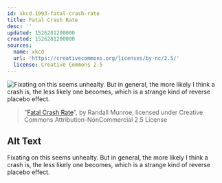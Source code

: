 ```yaml
---
id: xkcd.1993-fatal-crash-rate
title: Fatal Crash Rate
desc: ''
updated: 1526281200000
created: 1526281200000
sources:
  name: xkcd
  url: 'https://creativecommons.org/licenses/by-nc/2.5/'
  license: Creative Commons 2.5
---
```

![Fixating on this seems unhealty. But in general, the more likely I think a crash is, the less likely one becomes, which is a strange kind of reverse placebo effect.](https://imgs.xkcd.com/comics/fatal_crash_rate.png)
> "[Fatal Crash Rate](https://xkcd.com/1993/)", by Randall Munroe, licensed under Creative Commons Attribution-NonCommercial 2.5 License

## Alt Text
Fixating on this seems unhealty. But in general, the more likely I think a crash is, the less likely one becomes, which is a strange kind of reverse placebo effect.
